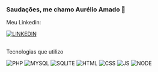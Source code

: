### Saudações, me chamo Aurélio Amado 👋

Meu Linkedin:<br>

[![LINKEDIN](https://img.shields.io/badge/LinkedIn-0077B5?style=for-the-badge&logo=linkedin&logoColor=white)](https://www.linkedin.com/in/aurelio-amado-099213156/)
<br><br>

Tecnologias que utilizo





![PHP](https://img.shields.io/badge/PHP-777BB4?style=for-the-badge&logo=php&logoColor=white)
![MYSQL](https://img.shields.io/badge/MySQL-00000F?style=for-the-badge&logo=mysql&logoColor=white)
![SQLITE](https://img.shields.io/badge/SQLite-07405E?style=for-the-badge&logo=sqlite&logoColor=white)
![HTML](	https://img.shields.io/badge/HTML-239120?style=for-the-badge&logo=html5&logoColor=white)
![CSS](	https://img.shields.io/badge/CSS-239120?&style=for-the-badge&logo=css3&logoColor=white)
![JS](https://img.shields.io/badge/JavaScript-F7DF1E?style=for-the-badge&logo=javascript&logoColor=black)
![NODE](	https://img.shields.io/badge/Node.js-43853D?style=for-the-badge&logo=node.js&logoColor=white)














